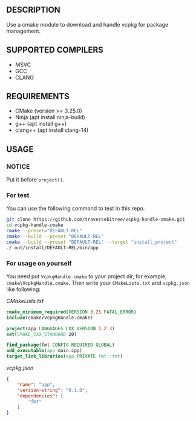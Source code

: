 ## DESCRIPTION
Use a cmake module to download and handle vcpkg for package management.

## SUPPORTED COMPILERS
- MSVC
- GCC
- CLANG

## REQUIREMENTS
- CMake (version >= 3.25.0)
- Ninja (apt install ninja-build)
- g++ (apt install g++)
- clang++ (apt install clang-14)

## USAGE

### NOTICE
Put it before `project()`.

### For test
You can use the following command to test in this repo.
```sh
git clone https://github.com/traversebitree/vcpkg-handle-cmake.git
cd vcpkg-handle-cmake
cmake --preset="DEFAULT-REL"
cmake --build --preset "DEFAULT-REL"
cmake --build --preset "DEFAULT-REL" --target "install_project"
./.out/install/DEFAULT-REL/bin/app
```

### For usage on yourself
You need put `VcpkgHandle.cmake` to your project dir, for example, `cmake\VcpkgHandle.cmake`. Then write your `CMakeLists.txt` and `vcpkg.json` like following:

_CMakeLists.txt_
```cmake
cmake_minimum_required(VERSION 3.25 FATAL_ERROR)
include(cmake/VcpkgHandle.cmake)

project(app LANGUAGES CXX VERSION 1.2.3)
set(CMAKE_CXX_STANDARD 20)

find_package(fmt CONFIG REQUIRED GLOBAL)
add_executable(app main.cpp)
target_link_libraries(app PRIVATE fmt::fmt)
```

_vcpkg.json_
```json
{
    "name": "app",
    "version-string": "0.1.0",
    "dependencies": [
        "fmt"
    ]
}
```
